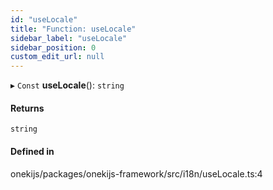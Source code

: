 ```yaml
---
id: "useLocale"
title: "Function: useLocale"
sidebar_label: "useLocale"
sidebar_position: 0
custom_edit_url: null
---
```


▸ `Const` **useLocale**(): `string`

#### Returns

`string`

#### Defined in

onekijs/packages/onekijs-framework/src/i18n/useLocale.ts:4
